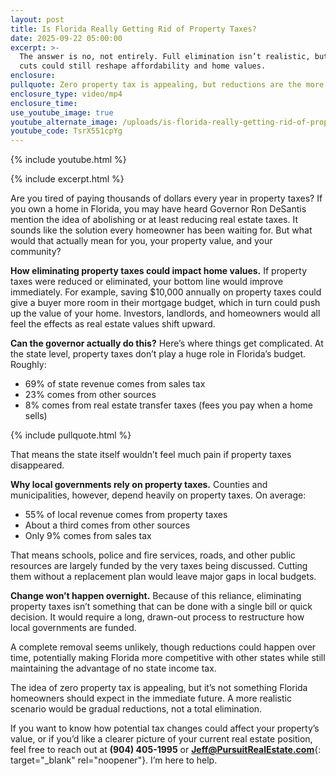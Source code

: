 ```yaml
---
layout: post
title: Is Florida Really Getting Rid of Property Taxes?
date: 2025-09-22 05:00:00
excerpt: >-
  The answer is no, not entirely. Full elimination isn’t realistic, but gradual
  cuts could still reshape affordability and home values.
enclosure:
pullquote: Zero property tax is appealing, but reductions are the more likely path.
enclosure_type: video/mp4
enclosure_time:
use_youtube_image: true
youtube_alternate_image: /uploads/is-florida-really-getting-rid-of-property-taxes-2.jpg
youtube_code: TsrX551cpYg
---
```

{% include youtube.html %}

{% include excerpt.html %}

Are you tired of paying thousands of dollars every year in property taxes? If you own a home in Florida, you may have heard Governor Ron DeSantis mention the idea of abolishing or at least reducing real estate taxes. It sounds like the solution every homeowner has been waiting for. But what would that actually mean for you, your property value, and your community?

**How eliminating property taxes could impact home values.** If property taxes were reduced or eliminated, your bottom line would improve immediately. For example, saving $10,000 annually on property taxes could give a buyer more room in their mortgage budget, which in turn could push up the value of your home. Investors, landlords, and homeowners would all feel the effects as real estate values shift upward.

**Can the governor actually do this?** Here’s where things get complicated. At the state level, property taxes don’t play a huge role in Florida’s budget. Roughly:

* 69% of state revenue comes from sales tax
* 23% comes from other sources
* 8% comes from real estate transfer taxes (fees you pay when a home sells)

{% include pullquote.html %}

That means the state itself wouldn’t feel much pain if property taxes disappeared.

**Why local governments rely on property taxes.** Counties and municipalities, however, depend heavily on property taxes. On average:

* 55% of local revenue comes from property taxes
* About a third comes from other sources
* Only 9% comes from sales tax

That means schools, police and fire services, roads, and other public resources are largely funded by the very taxes being discussed. Cutting them without a replacement plan would leave major gaps in local budgets.

**Change won’t happen overnight.** Because of this reliance, eliminating property taxes isn’t something that can be done with a single bill or quick decision. It would require a long, drawn-out process to restructure how local governments are funded.

A complete removal seems unlikely, though reductions could happen over time, potentially making Florida more competitive with other states while still maintaining the advantage of no state income tax.

The idea of zero property tax is appealing, but it’s not something Florida homeowners should expect in the immediate future. A more realistic scenario would be gradual reductions, not a total elimination.

If you want to know how potential tax changes could affect your property’s value, or if you’d like a clearer picture of your current real estate position, feel free to reach out at **(904) 405-1995** or [**Jeff@PursuitRealEstate.com**](Jeff@PursuitRealEstate.com){: target="_blank" rel="noopener"}. I’m here to help.